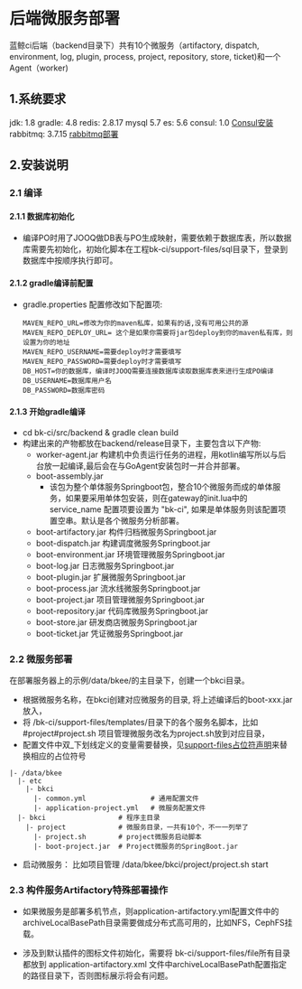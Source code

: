 # 后端微服务部署

蓝鲸ci后端（backend目录下）共有10个微服务（artifactory, dispatch, environment, log, plugin, process, project, repository, store, ticket)和一个Agent（worker)

## 1.系统要求

jdk: 1.8
gradle: 4.8
redis: 2.8.17
mysql 5.7
es: 5.6
consul: 1.0 [Consul安装](consul.md)
rabbitmq: 3.7.15 [rabbitmq部署](rabbitmq.md)

## 2.安装说明

### 2.1 编译

#### 2.1.1 数据库初始化

- 编译PO时用了JOOQ做DB表与PO生成映射，需要依赖于数据库表，所以数据库需要先初始化，初始化脚本在工程bk-ci/support-files/sql目录下，登录到数据库中按顺序执行即可。 

#### 2.1.2 gradle编译前配置

- gradle.properties 配置修改如下配置项:

  ```
  MAVEN_REPO_URL=修改为你的maven私库，如果有的话,没有可用公共的源
  MAVEN_REPO_DEPLOY_URL= 这个是如果你需要将jar包deploy到你的maven私有库，则设置为你的地址
  MAVEN_REPO_USERNAME=需要deploy时才需要填写
  MAVEN_REPO_PASSWORD=需要deploy时才需要填写
  DB_HOST=你的数据库，编译时JOOQ需要连接数据库读取数据库表来进行生成PO编译
  DB_USERNAME=数据库用户名
  DB_PASSWORD=数据库密码
  ```

#### 2.1.3 开始gradle编译 

- cd bk-ci/src/backend & gradle clean build
- 构建出来的产物都放在backend/release目录下，主要包含以下产物:
  -  worker-agent.jar  构建机中负责运行任务的进程，用kotlin编写所以与后台放一起编译,最后会在与GoAgent安装包时一并合并部署。
  - boot-assembly.jar   
    - 该包为整个单体服务Springboot包，整合10个微服务而成的单体服务，如果要采用单体包安装，则在gateway的init.lua中的service_name 配置项要设置为 "bk-ci", 如果是单体服务则该配置项置空串。默认是各个微服务分析部署。
  - boot-artifactory.jar       构件归档微服务Springboot.jar
  - boot-dispatch.jar          构建调度微服务Springboot.jar
  - boot-environment.jar  环境管理微服务Springboot.jar
  - boot-log.jar                   日志微服务Springboot.jar
  - boot-plugin.jar              扩展微服务Springboot.jar
  - boot-process.jar           流水线微服务Springboot.jar
  - boot-project.jar            项目管理微服务Springboot.jar
  - boot-repository.jar      代码库微服务Springboot.jar
  - boot-store.jar               研发商店微服务Springboot.jar
  - boot-ticket.jar              凭证微服务Springboot.jar

### 2.2 微服务部署

在部署服务器上的示例/data/bkee/的主目录下，创建一个bkci目录。

- 根据微服务名称，在bkci创建对应微服务的目录, 将上述编译后的boot-xxx.jar放入，
- 将 /bk-ci/support-files/templates/目录下的各个服务名脚本，比如#project#project.sh 项目管理微服务改名为project.sh放到对应目录，
- 配置文件中双_下划线定义的变量需要替换，见[support-files占位符声明](../../support-files/README.MD)来替换相应的占位符号

```
|- /data/bkee
  |- etc
    |- bkci
      |- common.yml                # 通用配置文件
      |- application-project.yml   # 微服务配置文件
  |- bkci                  # 程序主目录
    |- project             # 微服务目录，一共有10个，不一一列举了
      |- project.sh        # project微服务启动脚本
      |- boot-project.jar  # Project微服务的SpringBoot.jar
```

- 启动微服务： 比如项目管理 /data/bkee/bkci/project/project.sh start

### 2.3 构件服务Artifactory特殊部署操作

-  如果微服务是部署多机节点，则application-artifactory.yml配置文件中的archiveLocalBasePath目录需要做成分布式高可用的，比如NFS，CephFS挂载。

- 涉及到默认插件的图标文件初始化，需要将 bk-ci/support-files/file所有目录都放到 application-artifactory.xml 文件中archiveLocalBasePath配置指定的路径目录下，否则图标展示将会有问题。

  